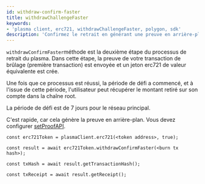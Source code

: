 ```yaml
---
id: withdraw-confirm-faster
title: withdrawChallengeFaster
keywords:
- 'plasma client, erc721, withdrawChallengeFaster, polygon, sdk'
description: 'Confirmez le retrait en générant une preuve en arrière-plan.'
---
```


`withdrawConfirmFaster`méthode est la deuxième étape du processus de retrait du plasma. Dans cette étape, la preuve de votre transaction de brûlage (première transaction) est envoyée et un jeton erc721 de valeur équivalente est crée.

Une fois que ce processus est réussi, la période de défi a commencé, et à l'issue de cette période, l'utilisateur peut récupérer le montant retiré sur son compte dans la chaîne root.

La période de défi est de 7 jours pour le réseau principal.

C'est rapide, car cela génère la preuve en arrière-plan. Vous devez configurer [setProofAPI](/docs/develop/ethereum-polygon/matic-js/set-proof-api).

```
const erc721Token = plasmaClient.erc721(<token address>, true);

const result = await erc721Token.withdrawConfirmFaster(<burn tx hash>);

const txHash = await result.getTransactionHash();

const txReceipt = await result.getReceipt();

```

